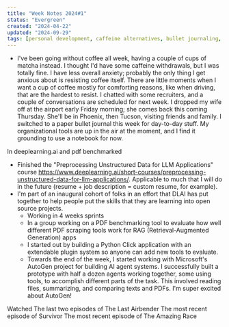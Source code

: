 ```yaml
---
title: "Week Notes 2024#1"
status: "Evergreen"
created: "2024-04-22"
updated: "2024-09-29"
tags: [personal development, caffeine alternatives, bullet journaling, ai projects, tv shows]
---
```

- I've been going without coffee all week, having a couple of cups of matcha instead. I thought I'd have some caffeine withdrawals, but I was totally fine. I have less overall anxiety; probably the only thing I get anxious about is resisting coffee itself. There are little moments when I want a cup of coffee mostly for comforting reasons, like when driving, that are the hardest to resist. 
I chatted with some recruiters, and a couple of conversations are scheduled for next week.
I dropped my wife off at the airport early Friday morning; she comes back this coming Thursday. She'll be in Phoenix, then Tucson, visiting friends and family.
I switched to a paper bullet journal this week for day-to-day stuff. My organizational tools are up in the air at the moment, and I find it grounding to use a notebook for now.

In deeplearning.ai and pdf benchmarked
- Finished the "Preprocessing Unstructured Data for LLM Applications" course https://www.deeplearning.ai/short-courses/preprocessing-unstructured-data-for-llm-applications/. Applicable to much that I will do in the future (resume + job description = custom resume, for example).
- I'm part of an inaugural cohort of folks in an effort that DLAI has put together to help people put the skills that they are learning into open source projects.
	- Working in 4 weeks sprints
	- In a group working on a PDF benchmarking tool to evaluate how well different PDF scraping tools work for RAG (Retrieval-Augmented Generation) apps
	- I started out by building a Python Click application with an extendable plugin system so anyone can add new tools to evaluate. 
	- Towards the end of the week, I started working with Microsoft's AutoGen project for building AI agent systems. I successfully built a prototype with half a dozen agents working together, some using tools, to accomplish different parts of the task. This involved reading files, summarizing, and comparing texts and PDFs. I'm super excited about AutoGen!

Watched
The last two episodes of The Last Airbender
The most recent episode of Survivor
The most recent episode of The Amazing Race